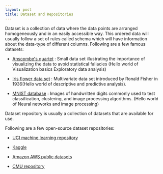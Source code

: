 ```yaml
---
layout: post
title: Dataset and Repositories
---
```


Dataset is a collection of data where the data points are arranged homogeneously and in an easily accessible way. This ordered data will usually follow a set of rules called schema which will have information about the data-type of different columns.
Following are a few famous datasets:

* [Anscombe's quartet](https://en.wikipedia.org/wiki/Anscombe%27s_quartet) : Small data set illustrating the importance of visualizing the data to avoid statistical fallacies (Hello world of Visualization basics Exploratory data analysis)

* [Iris flower data set](https://en.wikipedia.org/wiki/Iris_flower_data_set) :  Multivariate data set introduced by Ronald Fisher in 1936(Hello world of descriptive and predictive analysis).

* [MNIST database](https://en.wikipedia.org/wiki/MNIST_database) : Images of handwritten digits commonly used to test classification, clustering, and image processing algorithms. (Hello world of Neural networks and image processing)

Dataset repository is usually a collection of datasets that are available for use.

Following are a few open-source dataset repositories:

* [UCI machine learning repository](https://archive.ics.uci.edu/ml/datasets.html)

* [Kaggle](https://www.kaggle.com/datasets)

* [Amazon AWS public datasets](https://aws.amazon.com/public-datasets/)

* [CMU repository](http://lib.stat.cmu.edu/datasets/)
